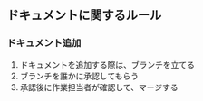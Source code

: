 ## ドキュメントに関するルール

### ドキュメント追加
1. ドキュメントを追加する際は、ブランチを立てる
2. ブランチを誰かに承認してもらう
3. 承認後に作業担当者が確認して、マージする
